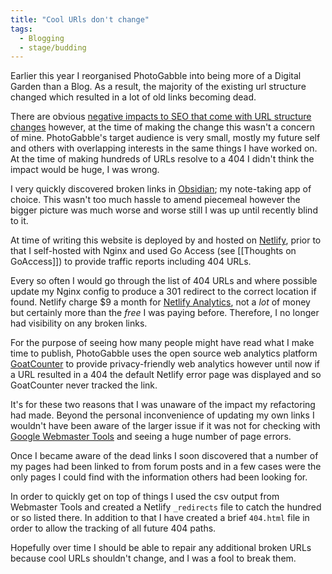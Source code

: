 ```yaml
---
title: "Cool URls don't change"
tags:
  - Blogging
  - stage/budding
---
```


Earlier this year I reorganised PhotoGabble into being more of a Digital Garden than a Blog. As a result, the majority of the existing url structure changed which resulted in a lot of old links becoming dead.

There are obvious [negative impacts to SEO that come with URL structure changes](https://www.loudmouth-media.com/blog/why-changing-your-url-structure-is-bad-for-seo) however, at the time of making the change this wasn't a concern of mine. PhotoGabble's target audience is very small, mostly my future self and others with overlapping interests in the same things I have worked on. At the time of making hundreds of URLs resolve to a 404 I didn't think the impact would be huge, I was wrong.

I very quickly discovered broken links in [Obsidian](https://obsidian.md/); my note-taking app of choice. This wasn't too much hassle to amend piecemeal however the bigger picture was much worse and worse still I was up until recently blind to it.

At time of writing this website is deployed by and hosted on [Netlify](https://www.netlify.com/), prior to that I self-hosted with Nginx and used Go Access (see [[Thoughts on GoAccess]]) to provide traffic reports including 404 URLs.

Every so often I would go through the list of 404 URLs and where possible update my Nginx config to produce a 301 redirect to the correct location if found. Netlify charge $9 a month for [Netlify Analytics](https://www.netlify.com/products/analytics/), not a _lot_ of money but certainly more than the _free_ I was paying before. Therefore, I no longer had visibility on any broken links.

For the purpose of seeing how many people might have read what I make time to publish, PhotoGabble uses the open source web analytics platform [GoatCounter](https://www.goatcounter.com/) to provide privacy-friendly web analytics however until now if a URL resulted in a 404 the default Netlify error page was displayed and so GoatCounter never tracked the link.

It's for these two reasons that I was unaware of the impact my refactoring had made. Beyond the personal inconvenience of updating my own links I wouldn't have been aware of the larger issue if it was not for checking with [Google Webmaster Tools](https://search.google.com/search-console/about) and seeing a huge number of page errors.

Once I became aware of the dead links I soon discovered that a number of my pages had been linked to from forum posts and in a few cases were the only pages I could find with the information others had been looking for.

In order to quickly get on top of things I used the csv output from Webmaster Tools and created a Netlify `_redirects` file to catch the hundred or so listed there. In addition to that I have created a brief `404.html` file in order to allow the tracking of all future 404 paths.

Hopefully over time I should be able to repair any additional broken URLs because cool URLs shouldn't change, and I was a fool to break them.
